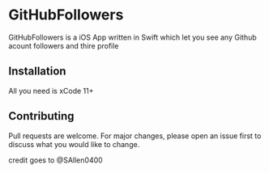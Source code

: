 # GitHubFollowers

GitHubFollowers is a iOS App written in Swift which let you see any Github acount followers and thire profile

## Installation

All you need is xCode 11+ 

## Contributing
Pull requests are welcome. For major changes, please open an issue first to discuss what you would like to change.

credit goes to @SAllen0400
